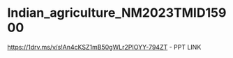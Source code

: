 # Indian_agriculture_NM2023TMID15900
https://1drv.ms/v/s!An4cKSZ1mB50gWLr2PIOYY-794ZT   -  PPT LINK
